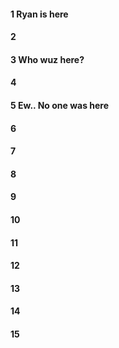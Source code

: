 #### 1 Ryan is here
#### 2
#### 3 Who wuz here?
#### 4
#### 5 Ew.. No one was here
#### 6
#### 7
#### 8
#### 9
#### 10
#### 11
#### 12
#### 13
#### 14
#### 15
